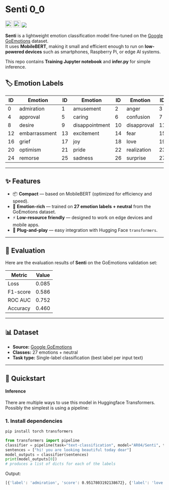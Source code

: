 # Senti 0_0


<div>
  <a href=https://github.com/04AR/Senti target="_blank"><img src=https://img.shields.io/badge/Code-black.svg?logo=github height=22px></a>
  <a href=https://huggingface.co/AR04/Senti target="_blank"><img src=https://img.shields.io/badge/%F0%9F%A4%97%20Models-d96902.svg height=22px></a>
  <a href=https://github.com/04AR/Senti/blob/main/Senti.ipynb target="_blank"><img src="https://img.shields.io/badge/Training%20Code-%20jupyter-orange"></a>
  
</div>

**Senti** is a lightweight emotion classification model fine-tuned on the [Google GoEmotions](https://github.com/google-research/google-research/tree/master/goemotions) dataset.  
It uses **MobileBERT**, making it small and efficient enough to run on **low-powered devices** such as smartphones, Raspberry Pi, or edge AI systems.

This repo contains **Training Jupyter notebook** and **infer.py** for simple inference.

## 🏷️ Emotion Labels

| ID  | Emotion         | ID  | Emotion         | ID  | Emotion         | ID  | Emotion     |
|-----|----------------|-----|----------------|-----|----------------|-----|----------------|
| 0   | admiration     | 1   | amusement      | 2   | anger          | 3   | annoyance      |
| 4   | approval       | 5   | caring         | 6   | confusion      | 7   | curiosity      |
| 8   | desire         | 9   | disappointment | 10  | disapproval    | 11  | disgust        |
| 12  | embarrassment  | 13  | excitement     | 14  | fear           | 15  | gratitude      |
| 16  | grief          | 17  | joy            | 18  | love           | 19  | nervousness    |
| 20  | optimism       | 21  | pride          | 22  | realization    | 23  | relief         |
| 24  | remorse        | 25  | sadness        | 26  | surprise       | 27  | neutral        |

---

## ✨ Features

- 📦 **Compact** — based on MobileBERT (optimized for efficiency and speed).
- 💬 **Emotion-rich** — trained on **27 emotion labels + neutral** from the GoEmotions dataset.
- ⚡ **Low-resource friendly** — designed to work on edge devices and mobile apps.
- 🔌 **Plug-and-play** — easy integration with Hugging Face `transformers`.

---

## 🧪 Evaluation

Here are the evaluation results of **Senti** on the GoEmotions validation set:

| Metric       | Value |
|--------------|-------|
| Loss         | 0.085 |
| F1-score     | 0.586 |
| ROC AUC      | 0.752 |
| Accuracy     | 0.460 |

---

## 📊 Dataset

- **Source:** [Google GoEmotions](https://github.com/google-research/google-research/tree/master/goemotions)  
- **Classes:** 27 emotions + neutral  
- **Task type:** Single-label classification (best label per input text)

---

## 🚀 Quickstart

#### Inference

There are multiple ways to use this model in Huggingface Transformers. Possibly the simplest is using a pipeline:

### 1. Install dependencies

```bash
pip install torch transformers
```


```python
from transformers import pipeline
classifier = pipeline(task="text-classification", model="AR04/Senti", top_k=None)
sentences = ["hi! you are looking beautiful today dear"]
model_outputs = classifier(sentences)
print(model_outputs[0])
# produces a list of dicts for each of the labels
```
Output:
```bash
[{'label': 'admiration', 'score': 0.9517803192138672}, {'label': 'love', 'score': 0.18317067623138428}, {'label': 'joy', 'score': 0.03131399303674698}, {'label': 'neutral', 'score': 0.01567094214260578}, {'label': 'surprise', 'score': 0.009232419542968273}, {'label': 'approval', 'score': 0.007308646105229855}, {'label': 'excitement', 'score': 0.006345656234771013}, {'label': 'pride', 'score': 0.004945244640111923}, {'label': 'caring', 'score': 0.0038624939043074846}, {'label': 'realization', 'score': 0.0023580112028867006}, {'label': 'desire', 'score': 0.0017759536858648062}, {'label': 'optimism', 'score': 0.0013220690889284015}, {'label': 'sadness', 'score': 0.001188945840112865}, {'label': 'disappointment', 'score': 0.0009136834414675832}, {'label': 'gratitude', 'score': 0.0008250900427810848}, {'label': 'relief', 'score': 0.0005154621903784573}, {'label': 'amusement', 'score': 0.0004376845608931035}, {'label': 'fear', 'score': 0.00038696840056218207}, {'label': 'embarrassment', 'score': 0.0003084330528508872}, {'label': 'grief', 'score': 0.00019462488126009703}, {'label': 'confusion', 'score': 0.00018893269589170814}, {'label': 'annoyance', 'score': 0.0001587819424457848}, {'label': 'curiosity', 'score': 0.0001355114800389856}, {'label': 'remorse', 'score': 0.00011744408402591944}, {'label': 'anger', 'score': 0.00010586195276118815}, {'label': 'disgust', 'score': 9.386352030560374e-05}, {'label': 'nervousness', 'score': 7.547048153355718e-05}, {'label': 'disapproval', 'score': 3.7117086321813986e-05}]
```


